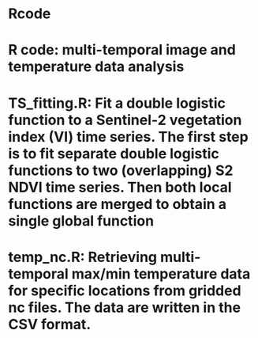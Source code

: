 # Rcode
# R code: multi-temporal image and temperature data analysis 
# TS_fitting.R: Fit a double logistic function to a Sentinel-2 vegetation index (VI) time series. The first step is to fit separate double logistic functions to two (overlapping)   S2 NDVI time series. Then both local functions are merged to obtain a single global function
# temp_nc.R: Retrieving multi-temporal max/min temperature data for specific locations from gridded nc files. The data are written in the CSV format.
